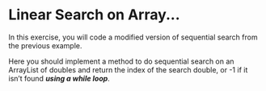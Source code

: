 # Linear Search on Array...
In this exercise, you will code a modified version of sequential search from the previous example.

Here you should implement a method to do sequential search on an ArrayList of doubles and return the index of the search double, or -1 if it isn’t found **_using a while loop_**.